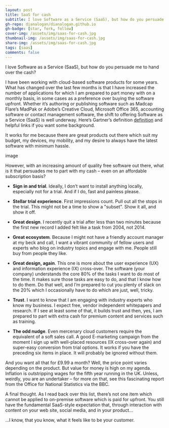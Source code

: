```yaml
---
layout: post
title: SaaS for cash
subtitle: I love Software as a Service (SaaS), but how do you persuade me to hand over the cash?
gh-repo: dianalogan/dianalogan.github.io
gh-badge: [star, fork, follow]
cover-img: /assets/img/saas-for-cash.jpg
thumbnail-img: /assets/img/saas-for-cash.jpg
share-img: /assets/img/saas-for-cash.jpg
tags: [saas]
comments: false
---
```


I love Software as a Service (SaaS), but how do you persuade me to hand over the cash?

I have been working with cloud-based software products for some years.
What has changed over the last few months is that I have increased the number of applications for which I am prepared to part money with on a monthly basis, in some cases as a preference over buying the software upfront.
Whether it’s authoring or publishing software such as Madcap Flare’s MadPak or Adobe’s Creative Cloud, Microsoft Office 365, accounting software or contact management software, the shift to offering Software as a Service (SaaS) is well underway.
Here’s Gartner’s definition [definition](https://www.gartner.com/en/information-technology/glossary/software-as-a-service-saas) and helpful links if you want some background.

It works for me because there are great products out there which suit my budget, my devices, my mobility, and my desire to always have the latest software with minimum hassle.

image

However, with an increasing amount of quality free software out there, what is it that persuades me to part with my cash – even on an affordable subscription basis?

* **Sign in and trial**. Ideally, I don’t want to install anything locally, especially not for a trial. And if I do, fast and painless please.

* **Stellar trial experience**. First impressions count. Pull out all the stops in the trial. This might not be a time to show a "subset". Show it all, and show it off.

* **Great design**. I recently quit a trial after less than two minutes because the first new record I added felt like a task from 2004, not 2014.

* **Great ecosystem**. Because I might not have a friendly account manager at my beck and call, I want a vibrant community of fellow users and experts who blog on industry topics and engage with me.
People still buy from people they like.

* **Great design, again**.
This one is more about the user experience (UX) and information experience (IX) cross-over.
The software (your company) understands the core 80% of the tasks I want to do most of the time.
It makes sure those tasks are easy to do, and that I know how to do them.
Do that well, and I’m prepared to cut you plenty of slack on the 20% which I occasionally have to do which are just, well, tricky.

* **Trust**. I want to know that I am engaging with industry experts who know my business.
I expect free, vendor independent whitepapers and research.
If I see at least some of that, it builds trust and then, yes, I am prepared to part with extra cash for premium content and services such as training.

* **The odd nudge**. Even mercenary cloud customers require the equivalent of a soft sales call. A good E-marketing campaign from the moment I sign up with well-placed resources (IX cross-over again) and super-easy conversion from trial options. It works if you have the preceding six items in place. It will probably be ignored without them.

And you want all that for £9.99 a month? Well, the price point varies depending on the product. But value for money is high on my agenda. Inflation is outstripping wages for the fifth year running in the UK. Unless, weirdly, you are an undertaker – for more on that, see this fascinating report from the Office for National Statistics via the BBC.

A final thought. As I read back over this list, there’s not one item which cannot be applied to on-premise software which is paid for upfront. You still have the fundamental SaaS-style expectation that, through interaction with content on your web site, social media, and in your product…

…I know, that you know, what it feels like to be your customer.


